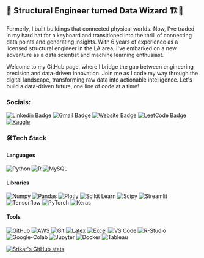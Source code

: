 ## 👋 Structural Engineer turned Data Wizard 🏗️🔮

Formerly, I built buildings that connected physical worlds. Now, I've traded in my hard hat for a keyboard and transitioned into the thrill of connecting data points and generating insights. With 6 years of experience as a licensed structural engineer in the LA area, I've embarked on a new adventure as a data scientist and machine learning enthusiast.

Welcome to my GitHub page, where I bridge the gap between engineering precision and data-driven innovation. Join me as I code my way through the digital landscape, transforming raw data into actionable intelligence. Let's build a data-driven future, one line of code at a time!

### Socials:

[![Linkedin Badge](https://img.shields.io/badge/LinkedIn-0077B5?style=for-the-badge&logo=linkedin&logoColor=white)](https://www.linkedin.com/in/srikargunisetty/)
[![Gmail Badge](https://img.shields.io/badge/Gmail-D14836?style=for-the-badge&logo=gmail&logoColor=white)](mailto:sgunisetty.msba@gmail.com)
[![Website Badge](https://img.shields.io/badge/website-000000?style=for-the-badge&logo=About.me&logoColor=white)](https://srikarg1993.github.io/sgunisetty_portfolio/)
[![LeetCode Badge](https://img.shields.io/badge/-LeetCode-FFA116?style=for-the-badge&logo=LeetCode&logoColor=black)](https://leetcode.com/srikarg1993/)
[![Kaggle](https://img.shields.io/badge/Kaggle-20BEFF?style=for-the-badge&logo=Kaggle&logoColor=white)](https://www.kaggle.com/srikargunisetty)


### 🛠**Tech Stack**

#### Languages
![Python](https://img.shields.io/badge/Python-FFD43B?style=for-the-badge&logo=python&logoColor=blue)
![R](https://img.shields.io/badge/R-276DC3?style=for-the-badge&logo=r&logoColor=white)
![MySQL](https://img.shields.io/badge/PostgreSQL-316192?style=for-the-badge&logo=postgresql&logoColor=white)

#### Libraries
![Numpy](https://img.shields.io/badge/Numpy-777BB4?style=for-the-badge&logo=numpy&logoColor=white)
![Pandas](https://img.shields.io/badge/Pandas-2C2D72?style=for-the-badge&logo=pandas&logoColor=white)
![Plotly](https://img.shields.io/badge/Plotly-239120?style=for-the-badge&logo=plotly&logoColor=white)
![Scikit Learn](https://img.shields.io/badge/scikit_learn-F7931E?style=for-the-badge&logo=scikit-learn&logoColor=white)
![Scipy](https://img.shields.io/badge/SciPy-654FF0?style=for-the-badge&logo=SciPy&logoColor=white)
![Streamlit](https://img.shields.io/badge/Streamlit-FF4B4B?style=for-the-badge&logo=Streamlit&logoColor=white)
![Tensorflow](https://img.shields.io/badge/TensorFlow-FF6F00?style=for-the-badge&logo=TensorFlow&logoColor=white)
![PyTorch](https://img.shields.io/badge/PyTorch-EE4C2C?style=for-the-badge&logo=pytorch&logoColor=white)
![Keras](https://img.shields.io/badge/Keras-FF0000?style=for-the-badge&logo=keras&logoColor=white)

#### Tools
![GitHub](https://img.shields.io/badge/GitHub-100000?style=for-the-badge&logo=github&logoColor=white)
![AWS](https://img.shields.io/badge/Amazon_AWS-FF9900?style=for-the-badge&logo=amazonaws&logoColor=white)
![Git](https://img.shields.io/badge/GIT-E44C30?style=for-the-badge&logo=git&logoColor=white)
![Latex](https://img.shields.io/badge/LaTeX-47A141?style=for-the-badge&logo=LaTeX&logoColor=white)
![Excel](https://img.shields.io/badge/Microsoft_Excel-217346?style=for-the-badge&logo=microsoft-excel&logoColor=white)
![VS Code](https://img.shields.io/badge/VSCode-0078D4?style=for-the-badge&logo=visual%20studio%20code&logoColor=white)
![R-Studio](https://img.shields.io/badge/RStudio-75AADB?style=for-the-badge&logo=RStudio&logoColor=white)
![Google-Colab](https://img.shields.io/badge/Colab-F9AB00?style=for-the-badge&logo=googlecolab&color=525252)
![Jupyter](https://img.shields.io/badge/Jupyter-F37626.svg?&style=for-the-badge&logo=Jupyter&logoColor=white)
![Docker](https://img.shields.io/badge/Docker-2CA5E0?style=for-the-badge&logo=docker&logoColor=white)
![Tableau](https://img.shields.io/badge/Tableau-E97627?style=for-the-badge&logo=Tableau&logoColor=white)

[![Srikar's GitHub stats](https://github-readme-stats.vercel.app/api?username=srikarg1993&show_icons=true&theme=dracula&include_all_commits=True)](https://github.com/anuraghazra/github-readme-stats)






